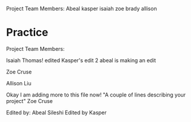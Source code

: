 Project Team Members: Abeal kasper isaiah zoe brady allison
# Practice

Project Team Members: 

Isaiah Thomas!
edited
Kasper's edit 2
abeal is making an edit

Zoe Cruse

Allison Liu

Okay I am adding more to this file now! 
"A couple of lines describing your project"
Zoe Cruse 



Edited by: Abeal Sileshi
Edited by Kasper
